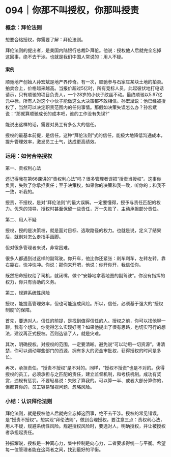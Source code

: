 # 094｜你那不叫授权，你那叫授责

### 概念：拜伦法则

想要合格授权，你需要了解：拜伦法则。

拜伦法则的提出者，是美国内陆银行总裁D·拜伦。他说：授权他人后就完全忘掉这回事，绝不去干涉。也就是我们中国人常说的：用人不疑。

#### 案例

顺驰地产创始人孙宏斌是地产界传奇。有一次，顺驰参与石家庄某块土地的拍卖。拍卖会上，价格越来越高。当报价超过5亿时，所有竞标人员，此起彼伏地打电话请示，只有顺驰的项目负责人，一个28岁的小伙子纹丝不动。最终顺驰以5.97亿元中标，所有人对这个小伙子能做这么大决策都不敢相信。孙宏斌说：他已经被授权了，当然可以决定职责范围内的任何事情。那假如决策失误怎么办？孙宏斌说：“那就算顺驰成长的成本吧，谁的工作没有失误?”

能说出这样的话，需要对员工有多么大的信任。

授权的最基本前提，是信任。这种“拜伦法则”式的信任，能极大地降低沟通成本，提升管理效率，激发员工士气，达成更高绩效。

### 运用：如何合格授权

第一、责权利心法

还记得我在第66课讲的“责权利心法”吗？很多管理者误把“授责当授权”。这事你负责，失败了你承担责任；至于决策权，如果你的决策和我一致，听你的；和我不一致，听我的。

授责，不授权，是对“拜伦法则”的最大误解。一定要懂得，授予与责任匹配的权力。优秀的领导，授权时甚至保留一些责任，万一失败了，主动承担部分责任。

第二、用人不疑

授权，授的是决策权，就是面对目标、选取路径的权力。也就是说，定义了结果后，就别对怎么走指手画脚。

但对很多管理者来说，非常困难。

很多人都遇到过这样的副驾驶。你开车，他比你还紧张：刹车刹车，左转左转，靠右靠右，快冲快冲。你说：那你来开吧，他说：你开你开，我信任你。

既然把命授权给了司机，就闭嘴，做个“安静地拿着地图的副驾驶”。你没有指挥的权力，你只有协助的义务。

第三，规避系统性风险

授权，能提高管理效率，但也可能造成风险。所以，信任，必须基于强大的“授权制度”的保障。

首先，要选对人。信任的前提，是找到值得信任的人。授权之前，你可以找他聊一聊，我有个想法，你觉得怎么实现好呢？如果他提出了很有思路，也切实可行的想法，建议再正式授权。否则选错了人，就是灾难。

其次，明确授权。对授权的范围，一定要清晰。避免说“可以动用一切资源”。讲清楚，你可以调动哪些部门的资源，拥有多大的资金审批权，获得授权的时间是多长。

再次，承担责任。“授责不授权”是不对的。同样，“授权不授责”也是不对的。获得授权的员工，必须承担与之匹配的责任，建立监督机制，和考核机制。成功有奖赏，违规有惩罚。不要轻易说：失败了算我的。可以算一半、或者大部分算你的，但都算你的，员工容易轻视问题、忽略风险。

### 小结：认识拜伦法则

拜伦法则，就是授权他人后就完全忘掉这回事，绝不去干涉。授权的常见错误，是“授责不授权”。想实现“拜伦法则”，做到合理授权，要注意三点：责权利心法，用人不疑，规避系统性风险。规避授权风险时，要选对人，明确授权，并让被授权者承担起责任。

孙振耀说，授权是一种离心力，集中控制是向心力，二者要求得统一与平衡。希望每一位管理者能在这两者之间，找到最好的平衡。